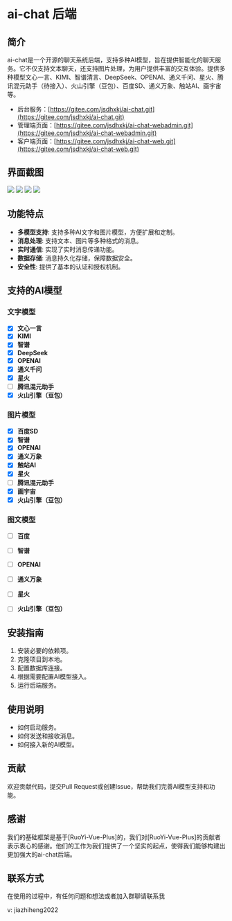 # ai-chat 后端

## 简介
ai-chat是一个开源的聊天系统后端，支持多种AI模型，旨在提供智能化的聊天服务。它不仅支持文本聊天，还支持图片处理，为用户提供丰富的交互体验。提供多种模型文心一言、KIMI、智谱清言、DeepSeek、OPENAI、通义千问、星火、腾讯混元助手（待接入）、火山引擎（豆包）、百度SD、通义万象、触站AI、画宇宙等。

- 后台服务：[https://gitee.com/jsdhxkj/ai-chat.git](https://gitee.com/jsdhxkj/ai-chat.git)
- 管理端页面：[https://gitee.com/jsdhxkj/ai-chat-webadmin.git](https://gitee.com/jsdhxkj/ai-chat-webadmin.git)
- 客户端页面：[https://gitee.com/jsdhxkj/ai-chat-web.git](https://gitee.com/jsdhxkj/ai-chat-web.git)

## 界面截图

![](docs/文本.png)
![](docs/文本模型.png)
![](docs/画图.png)
![](docs/画图模型.png)

## 功能特点
- **多模型支持**: 支持多种AI文字和图片模型，方便扩展和定制。
- **消息处理**: 支持文本、图片等多种格式的消息。
- **实时通信**: 实现了实时消息传递功能。
- **数据存储**: 消息持久化存储，保障数据安全。
- **安全性**: 提供了基本的认证和授权机制。

## 支持的AI模型
### 文字模型
* [X] **文心一言**
* [X] **KIMI**
* [X] **智谱**
* [X] **DeepSeek**
* [X] **OPENAI**
* [X] **通义千问**
* [X] **星火**
* [ ] **腾讯混元助手**
* [X] **火山引擎（豆包）**

### 图片模型
* [X] **百度SD**
* [X] **智谱**
* [X] **OPENAI**
* [X] **通义万象**
* [X] **触站AI**
* [X] **星火**
* [ ] **腾讯混元助手**
* [X] **画宇宙**
* [X] **火山引擎（豆包）**

### 图文模型
* [ ] **百度**
* [ ] **智谱**
* [ ] **OPENAI**
* [ ] **通义万象**
* [ ] **星火**
* [ ] **火山引擎（豆包）**


## 安装指南
1. 安装必要的依赖项。
2. 克隆项目到本地。
3. 配置数据库连接。
4. 根据需要配置AI模型接入。
5. 运行后端服务。

## 使用说明
- 如何启动服务。
- 如何发送和接收消息。
- 如何接入新的AI模型。

## 贡献
欢迎贡献代码，提交Pull Request或创建Issue，帮助我们完善AI模型支持和功能。

## 感谢
我们的基础框架是基于[RuoYi-Vue-Plus]的，我们对[RuoYi-Vue-Plus]的贡献者表示衷心的感谢。他们的工作为我们提供了一个坚实的起点，使得我们能够构建出更加强大的ai-chat后端。

## 联系方式
在使用的过程中，有任何问题和想法或者加入群聊请联系我

v: jiazhiheng2022